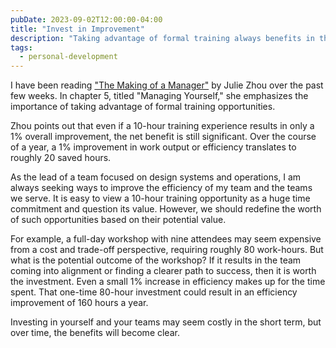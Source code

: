 ```yaml
---
pubDate: 2023-09-02T12:00:00-04:00
title: "Invest in Improvement"
description: "Taking advantage of formal training always benefits in the end"
tags:
  - personal-development
---
```


I have been reading ["The Making of a Manager"](https://www.juliezhuo.com/book/manager.html) by Julie Zhou over the past few weeks. In chapter 5, titled "Managing Yourself," she emphasizes the importance of taking advantage of formal training opportunities.

Zhou points out that even if a 10-hour training experience results in only a 1% overall improvement, the net benefit is still significant. Over the course of a year, a 1% improvement in work output or efficiency translates to roughly 20 saved hours.

As the lead of a team focused on design systems and operations, I am always seeking ways to improve the efficiency of my team and the teams we serve. It is easy to view a 10-hour training opportunity as a huge time commitment and question its value. However, we should redefine the worth of such opportunities based on their potential value.

For example, a full-day workshop with nine attendees may seem expensive from a cost and trade-off perspective, requiring roughly 80 work-hours. But what is the potential outcome of the workshop? If it results in the team coming into alignment or finding a clearer path to success, then it is worth the investment. Even a small 1% increase in efficiency makes up for the time spent. That one-time 80-hour investment could result in an efficiency improvement of 160 hours a year.

Investing in yourself and your teams may seem costly in the short term, but over time, the benefits will become clear.
